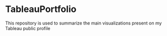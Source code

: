 # TableauPortfolio
This repository is used to summarize the main visualizations present on my Tableau public profile
